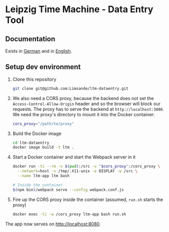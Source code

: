 # Leipzig Time Machine - Data Entry Tool

## Documentation
Exists in [German](doc/de/doc.md) and in [English](doc/en/doc.md).



## Setup dev environment
1) Clone this repository
    ```bash
    git clone git@github.com:Limsande/ltm-dataentry.git
    ```

2) We also need a CORS proxy, because the backend does not set the `Access-Control-Allow-Origin`
   header and so the browser will block our requests. The proxy has to serve the backend at
   `http://localhost:3000`. We need the proxy's directory to mount it into the Docker container:
   ```bash
   cors_proxy="/path/to/proxy"
   ```
   
3) Build the Docker image
    ```bash
    cd ltm-dataentry
    docker image build -t ltm .
    ```

4) Start a Docker container and start the Webpack server in it
    ```bash
    docker run -ti --rm -v $(pwd):/src -v "$cors_proxy":/cors_proxy \
      --network=host -v /tmp/.X11-unix -e DISPLAY -w /src \
      --name ltm-app ltm bash
   
    # Inside the container
    $(npm bin)/webpack serve --config webpack.conf.js
    ```

5) Fire up the CORS proxy inside the container (assumed, `run.sh` starts the proxy)
   ```bash
   docker exec -ti -w /cors_proxy ltm-app bash run.sh
   ```

The app now serves on [http://localhost:8080](http://localhost:8080).